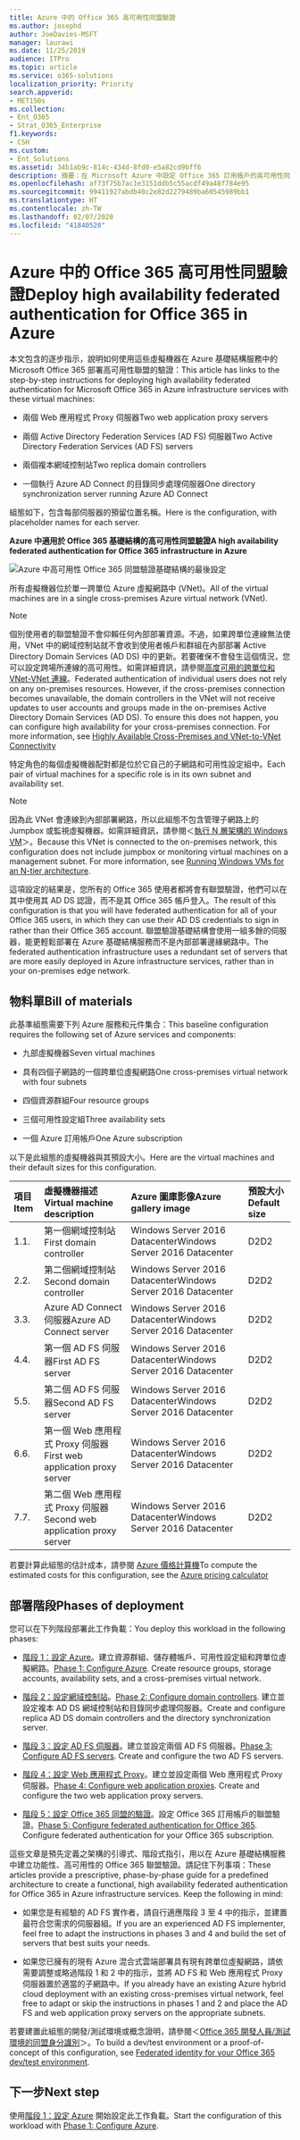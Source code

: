 ```yaml
---
title: Azure 中的 Office 365 高可用性同盟驗證
ms.author: josephd
author: JoeDavies-MSFT
manager: laurawi
ms.date: 11/25/2019
audience: ITPro
ms.topic: article
ms.service: o365-solutions
localization_priority: Priority
search.appverid:
- MET150s
ms.collection:
- Ent_O365
- Strat_O365_Enterprise
f1.keywords:
- CSH
ms.custom:
- Ent_Solutions
ms.assetid: 34b1ab9c-814c-434d-8fd0-e5a82cd9bff6
description: 摘要：在 Microsoft Azure 中設定 Office 365 訂用帳戶的高可用性同盟驗證。
ms.openlocfilehash: af73f75b7ac1e3151ddb5c55acdf49a48f784e95
ms.sourcegitcommit: 99411927abdb40c2e82d2279489ba60545989bb1
ms.translationtype: HT
ms.contentlocale: zh-TW
ms.lasthandoff: 02/07/2020
ms.locfileid: "41840520"
---
```

# <a name="deploy-high-availability-federated-authentication-for-office-365-in-azure"></a><span data-ttu-id="3d731-103">Azure 中的 Office 365 高可用性同盟驗證</span><span class="sxs-lookup"><span data-stu-id="3d731-103">Deploy high availability federated authentication for Office 365 in Azure</span></span>

<span data-ttu-id="3d731-104">本文包含的逐步指示，說明如何使用這些虛擬機器在 Azure 基礎結構服務中的 Microsoft Office 365 部署高可用性聯盟的驗證：</span><span class="sxs-lookup"><span data-stu-id="3d731-104">This article has links to the step-by-step instructions for deploying high availability federated authentication for Microsoft Office 365 in Azure infrastructure services with these virtual machines:</span></span>
  
- <span data-ttu-id="3d731-105">兩個 Web 應用程式 Proxy 伺服器</span><span class="sxs-lookup"><span data-stu-id="3d731-105">Two web application proxy servers</span></span>
    
- <span data-ttu-id="3d731-106">兩個 Active Directory Federation Services (AD FS) 伺服器</span><span class="sxs-lookup"><span data-stu-id="3d731-106">Two Active Directory Federation Services (AD FS) servers</span></span>
    
- <span data-ttu-id="3d731-107">兩個複本網域控制站</span><span class="sxs-lookup"><span data-stu-id="3d731-107">Two replica domain controllers</span></span>
    
- <span data-ttu-id="3d731-108">一個執行 Azure AD Connect 的目錄同步處理伺服器</span><span class="sxs-lookup"><span data-stu-id="3d731-108">One directory synchronization server running Azure AD Connect</span></span>
    
<span data-ttu-id="3d731-109">組態如下，包含每部伺服器的預留位置名稱。</span><span class="sxs-lookup"><span data-stu-id="3d731-109">Here is the configuration, with placeholder names for each server.</span></span>
  
<span data-ttu-id="3d731-110">**Azure 中適用於 Office 365 基礎結構的高可用性同盟驗證**</span><span class="sxs-lookup"><span data-stu-id="3d731-110">**A high availability federated authentication for Office 365 infrastructure in Azure**</span></span>

![Azure 中高可用性 Office 365 同盟驗證基礎結構的最後設定](media/c5da470a-f2aa-489a-a050-df09b4d641df.png)
  
<span data-ttu-id="3d731-112">所有虛擬機器位於單一跨單位 Azure 虛擬網路中 (VNet)。</span><span class="sxs-lookup"><span data-stu-id="3d731-112">All of the virtual machines are in a single cross-premises Azure virtual network (VNet).</span></span> 
  
> [!NOTE]
> <span data-ttu-id="3d731-p101">個別使用者的聯盟驗證不會仰賴任何內部部署資源。不過，如果跨單位連線無法使用，VNet 中的網域控制站就不會收到使用者帳戶和群組在內部部署 Active Directory Domain Services (AD DS) 中的更新。若要確保不會發生這個情況，您可以設定跨場所連線的高可用性。如需詳細資訊，請參閱[高度可用的跨單位和 VNet-VNet 連線](https://docs.microsoft.com/azure/vpn-gateway/vpn-gateway-highlyavailable)。</span><span class="sxs-lookup"><span data-stu-id="3d731-p101">Federated authentication of individual users does not rely on any on-premises resources. However, if the cross-premises connection becomes unavailable, the domain controllers in the VNet will not receive updates to user accounts and groups made in the on-premises Active Directory Domain Services (AD DS). To ensure this does not happen, you can configure high availability for your cross-premises connection. For more information, see [Highly Available Cross-Premises and VNet-to-VNet Connectivity](https://docs.microsoft.com/azure/vpn-gateway/vpn-gateway-highlyavailable)</span></span>
  
<span data-ttu-id="3d731-117">特定角色的每個虛擬機器配對都是位於它自己的子網路和可用性設定組中。</span><span class="sxs-lookup"><span data-stu-id="3d731-117">Each pair of virtual machines for a specific role is in its own subnet and availability set.</span></span>
  
> [!NOTE]
> <span data-ttu-id="3d731-p102">因為此 VNet 會連線到內部部署網路，所以此組態不包含管理子網路上的 Jumpbox 或監視虛擬機器。如需詳細資訊，請參閱＜[執行 N 層架構的 Windows VM](https://docs.microsoft.com/azure/guidance/guidance-compute-n-tier-vm)＞。</span><span class="sxs-lookup"><span data-stu-id="3d731-p102">Because this VNet is connected to the on-premises network, this configuration does not include jumpbox or monitoring virtual machines on a management subnet. For more information, see [Running Windows VMs for an N-tier architecture](https://docs.microsoft.com/azure/guidance/guidance-compute-n-tier-vm).</span></span> 
  
<span data-ttu-id="3d731-120">這項設定的結果是，您所有的 Office 365 使用者都將會有聯盟驗證，他們可以在其中使用其 AD DS 認證，而不是其 Office 365 帳戶登入。</span><span class="sxs-lookup"><span data-stu-id="3d731-120">The result of this configuration is that you will have federated authentication for all of your Office 365 users, in which they can use their AD DS credentials to sign in rather than their Office 365 account.</span></span> <span data-ttu-id="3d731-121">聯盟驗證基礎結構會使用一組多餘的伺服器，能更輕鬆部署在 Azure 基礎結構服務而不是內部部署邊緣網路中。</span><span class="sxs-lookup"><span data-stu-id="3d731-121">The federated authentication infrastructure uses a redundant set of servers that are more easily deployed in Azure infrastructure services, rather than in your on-premises edge network.</span></span>
  
## <a name="bill-of-materials"></a><span data-ttu-id="3d731-122">物料單</span><span class="sxs-lookup"><span data-stu-id="3d731-122">Bill of materials</span></span>

<span data-ttu-id="3d731-123">此基準組態需要下列 Azure 服務和元件集合：</span><span class="sxs-lookup"><span data-stu-id="3d731-123">This baseline configuration requires the following set of Azure services and components:</span></span>
  
- <span data-ttu-id="3d731-124">九部虛擬機器</span><span class="sxs-lookup"><span data-stu-id="3d731-124">Seven virtual machines</span></span>
    
- <span data-ttu-id="3d731-125">具有四個子網路的一個跨單位虛擬網路</span><span class="sxs-lookup"><span data-stu-id="3d731-125">One cross-premises virtual network with four subnets</span></span>
    
- <span data-ttu-id="3d731-126">四個資源群組</span><span class="sxs-lookup"><span data-stu-id="3d731-126">Four resource groups</span></span>
    
- <span data-ttu-id="3d731-127">三個可用性設定組</span><span class="sxs-lookup"><span data-stu-id="3d731-127">Three availability sets</span></span>
    
- <span data-ttu-id="3d731-128">一個 Azure 訂用帳戶</span><span class="sxs-lookup"><span data-stu-id="3d731-128">One Azure subscription</span></span>
    
<span data-ttu-id="3d731-129">以下是此組態的虛擬機器與其預設大小。</span><span class="sxs-lookup"><span data-stu-id="3d731-129">Here are the virtual machines and their default sizes for this configuration.</span></span>
  
|<span data-ttu-id="3d731-130">**項目**</span><span class="sxs-lookup"><span data-stu-id="3d731-130">**Item**</span></span>|<span data-ttu-id="3d731-131">**虛擬機器描述**</span><span class="sxs-lookup"><span data-stu-id="3d731-131">**Virtual machine description**</span></span>|<span data-ttu-id="3d731-132">**Azure 圖庫影像**</span><span class="sxs-lookup"><span data-stu-id="3d731-132">**Azure gallery image**</span></span>|<span data-ttu-id="3d731-133">**預設大小**</span><span class="sxs-lookup"><span data-stu-id="3d731-133">**Default size**</span></span>|
|:-----|:-----|:-----|:-----|
|<span data-ttu-id="3d731-134">1.</span><span class="sxs-lookup"><span data-stu-id="3d731-134">1.</span></span>  <br/> |<span data-ttu-id="3d731-135">第一個網域控制站</span><span class="sxs-lookup"><span data-stu-id="3d731-135">First domain controller</span></span>  <br/> |<span data-ttu-id="3d731-136">Windows Server 2016 Datacenter</span><span class="sxs-lookup"><span data-stu-id="3d731-136">Windows Server 2016 Datacenter</span></span>  <br/> |<span data-ttu-id="3d731-137">D2</span><span class="sxs-lookup"><span data-stu-id="3d731-137">D2</span></span>  <br/> |
|<span data-ttu-id="3d731-138">2.</span><span class="sxs-lookup"><span data-stu-id="3d731-138">2.</span></span>  <br/> |<span data-ttu-id="3d731-139">第二個網域控制站</span><span class="sxs-lookup"><span data-stu-id="3d731-139">Second domain controller</span></span>  <br/> |<span data-ttu-id="3d731-140">Windows Server 2016 Datacenter</span><span class="sxs-lookup"><span data-stu-id="3d731-140">Windows Server 2016 Datacenter</span></span>  <br/> |<span data-ttu-id="3d731-141">D2</span><span class="sxs-lookup"><span data-stu-id="3d731-141">D2</span></span>  <br/> |
|<span data-ttu-id="3d731-142">3.</span><span class="sxs-lookup"><span data-stu-id="3d731-142">3.</span></span>  <br/> |<span data-ttu-id="3d731-143">Azure AD Connect 伺服器</span><span class="sxs-lookup"><span data-stu-id="3d731-143">Azure AD Connect server</span></span>  <br/> |<span data-ttu-id="3d731-144">Windows Server 2016 Datacenter</span><span class="sxs-lookup"><span data-stu-id="3d731-144">Windows Server 2016 Datacenter</span></span>  <br/> |<span data-ttu-id="3d731-145">D2</span><span class="sxs-lookup"><span data-stu-id="3d731-145">D2</span></span>  <br/> |
|<span data-ttu-id="3d731-146">4.</span><span class="sxs-lookup"><span data-stu-id="3d731-146">4.</span></span>  <br/> |<span data-ttu-id="3d731-147">第一個 AD FS 伺服器</span><span class="sxs-lookup"><span data-stu-id="3d731-147">First AD FS server</span></span>  <br/> |<span data-ttu-id="3d731-148">Windows Server 2016 Datacenter</span><span class="sxs-lookup"><span data-stu-id="3d731-148">Windows Server 2016 Datacenter</span></span>  <br/> |<span data-ttu-id="3d731-149">D2</span><span class="sxs-lookup"><span data-stu-id="3d731-149">D2</span></span>  <br/> |
|<span data-ttu-id="3d731-150">5.</span><span class="sxs-lookup"><span data-stu-id="3d731-150">5.</span></span>  <br/> |<span data-ttu-id="3d731-151">第二個 AD FS 伺服器</span><span class="sxs-lookup"><span data-stu-id="3d731-151">Second AD FS server</span></span>  <br/> |<span data-ttu-id="3d731-152">Windows Server 2016 Datacenter</span><span class="sxs-lookup"><span data-stu-id="3d731-152">Windows Server 2016 Datacenter</span></span>  <br/> |<span data-ttu-id="3d731-153">D2</span><span class="sxs-lookup"><span data-stu-id="3d731-153">D2</span></span>  <br/> |
|<span data-ttu-id="3d731-154">6.</span><span class="sxs-lookup"><span data-stu-id="3d731-154">6.</span></span>  <br/> |<span data-ttu-id="3d731-155">第一個 Web 應用程式 Proxy 伺服器</span><span class="sxs-lookup"><span data-stu-id="3d731-155">First web application proxy server</span></span>  <br/> |<span data-ttu-id="3d731-156">Windows Server 2016 Datacenter</span><span class="sxs-lookup"><span data-stu-id="3d731-156">Windows Server 2016 Datacenter</span></span>  <br/> |<span data-ttu-id="3d731-157">D2</span><span class="sxs-lookup"><span data-stu-id="3d731-157">D2</span></span>  <br/> |
|<span data-ttu-id="3d731-158">7.</span><span class="sxs-lookup"><span data-stu-id="3d731-158">7.</span></span>  <br/> |<span data-ttu-id="3d731-159">第二個 Web 應用程式 Proxy 伺服器</span><span class="sxs-lookup"><span data-stu-id="3d731-159">Second web application proxy server</span></span>  <br/> |<span data-ttu-id="3d731-160">Windows Server 2016 Datacenter</span><span class="sxs-lookup"><span data-stu-id="3d731-160">Windows Server 2016 Datacenter</span></span>  <br/> |<span data-ttu-id="3d731-161">D2</span><span class="sxs-lookup"><span data-stu-id="3d731-161">D2</span></span>  <br/> |
   
<span data-ttu-id="3d731-162">若要計算此組態的估計成本，請參閱 [Azure 價格計算機](https://azure.microsoft.com/pricing/calculator/)</span><span class="sxs-lookup"><span data-stu-id="3d731-162">To compute the estimated costs for this configuration, see the [Azure pricing calculator](https://azure.microsoft.com/pricing/calculator/)</span></span>
  
## <a name="phases-of-deployment"></a><span data-ttu-id="3d731-163">部署階段</span><span class="sxs-lookup"><span data-stu-id="3d731-163">Phases of deployment</span></span>

<span data-ttu-id="3d731-164">您可以在下列階段部署此工作負載：</span><span class="sxs-lookup"><span data-stu-id="3d731-164">You deploy this workload in the following phases:</span></span>
  
- <span data-ttu-id="3d731-p104">[階段 1：設定 Azure](high-availability-federated-authentication-phase-1-configure-azure.md)。建立資源群組、儲存體帳戶、可用性設定組和跨單位虛擬網路。</span><span class="sxs-lookup"><span data-stu-id="3d731-p104">[Phase 1: Configure Azure](high-availability-federated-authentication-phase-1-configure-azure.md). Create resource groups, storage accounts, availability sets, and a cross-premises virtual network.</span></span>
    
- <span data-ttu-id="3d731-167">[階段 2：設定網域控制站](high-availability-federated-authentication-phase-2-configure-domain-controllers.md)。</span><span class="sxs-lookup"><span data-stu-id="3d731-167">[Phase 2: Configure domain controllers](high-availability-federated-authentication-phase-2-configure-domain-controllers.md).</span></span> <span data-ttu-id="3d731-168">建立並設定複本 AD DS 網域控制站和目錄同步處理伺服器。</span><span class="sxs-lookup"><span data-stu-id="3d731-168">Create and configure replica AD DS domain controllers and the directory synchronization server.</span></span>
    
- <span data-ttu-id="3d731-p106">[階段 3：設定 AD FS 伺服器](high-availability-federated-authentication-phase-3-configure-ad-fs-servers.md)。建立並設定兩個 AD FS 伺服器。</span><span class="sxs-lookup"><span data-stu-id="3d731-p106">[Phase 3: Configure AD FS servers](high-availability-federated-authentication-phase-3-configure-ad-fs-servers.md). Create and configure the two AD FS servers.</span></span>
    
- <span data-ttu-id="3d731-p107">[階段 4：設定 Web 應用程式 Proxy](high-availability-federated-authentication-phase-4-configure-web-application-pro.md)。建立並設定兩個 Web 應用程式 Proxy 伺服器。</span><span class="sxs-lookup"><span data-stu-id="3d731-p107">[Phase 4: Configure web application proxies](high-availability-federated-authentication-phase-4-configure-web-application-pro.md). Create and configure the two web application proxy servers.</span></span>
    
- <span data-ttu-id="3d731-p108">[階段 5：設定 Office 365 同盟的驗證](high-availability-federated-authentication-phase-5-configure-federated-authentic.md)。設定 Office 365 訂用帳戶的聯盟驗證。</span><span class="sxs-lookup"><span data-stu-id="3d731-p108">[Phase 5: Configure federated authentication for Office 365](high-availability-federated-authentication-phase-5-configure-federated-authentic.md). Configure federated authentication for your Office 365 subscription.</span></span>
    
<span data-ttu-id="3d731-p109">這些文章是預先定義之架構的引導式、階段式指引，用以在 Azure 基礎結構服務中建立功能性、高可用性的 Office 365 聯盟驗證。請記住下列事項：</span><span class="sxs-lookup"><span data-stu-id="3d731-p109">These articles provide a prescriptive, phase-by-phase guide for a predefined architecture to create a functional, high availability federated authentication for Office 365 in Azure infrastructure services. Keep the following in mind:</span></span>
  
- <span data-ttu-id="3d731-177">如果您是有經驗的 AD FS 實作者，請自行適應階段 3 至 4 中的指示，並建置最符合您需求的伺服器組。</span><span class="sxs-lookup"><span data-stu-id="3d731-177">If you are an experienced AD FS implementer, feel free to adapt the instructions in phases 3 and 4 and build the set of servers that best suits your needs.</span></span>
    
- <span data-ttu-id="3d731-178">如果您已擁有的現有 Azure 混合式雲端部署具有現有跨單位虛擬網路，請依需要調整或略過階段 1 和 2 中的指示，並將 AD FS 和 Web 應用程式 Proxy 伺服器置於適當的子網路中。</span><span class="sxs-lookup"><span data-stu-id="3d731-178">If you already have an existing Azure hybrid cloud deployment with an existing cross-premises virtual network, feel free to adapt or skip the instructions in phases 1 and 2 and place the AD FS and web application proxy servers on the appropriate subnets.</span></span>
    
<span data-ttu-id="3d731-179">若要建置此組態的開發/測試環境或概念證明，請參閱＜[Office 365 開發人員/測試環境的同盟身分識別](federated-identity-for-your-office-365-dev-test-environment.md)＞。</span><span class="sxs-lookup"><span data-stu-id="3d731-179">To build a dev/test environment or a proof-of-concept of this configuration, see [Federated identity for your Office 365 dev/test environment](federated-identity-for-your-office-365-dev-test-environment.md).</span></span>
  
## <a name="next-step"></a><span data-ttu-id="3d731-180">下一步</span><span class="sxs-lookup"><span data-stu-id="3d731-180">Next step</span></span>

<span data-ttu-id="3d731-181">使用[階段 1：設定 Azure](high-availability-federated-authentication-phase-1-configure-azure.md) 開始設定此工作負載。</span><span class="sxs-lookup"><span data-stu-id="3d731-181">Start the configuration of this workload with [Phase 1: Configure Azure](high-availability-federated-authentication-phase-1-configure-azure.md).</span></span> 
  
